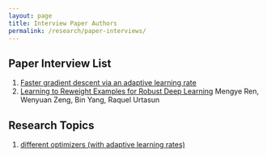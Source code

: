 ```yaml
---
layout: page
title: Interview Paper Authors
permalink: /research/paper-interviews/
---
```


## Paper Interview List

1. [Faster gradient descent via an adaptive learning rate](http://www.cs.toronto.edu/~mravox/p4.pdf)
2. [Learning to Reweight Examples for Robust Deep Learning](https://arxiv.org/pdf/1803.09050.pdf)
Mengye Ren, Wenyuan Zeng, Bin Yang, Raquel Urtasun 

## Research Topics

1. [different optimizers (with adaptive learning rates)](http://ruder.io/optimizing-gradient-descent/index.html#momentum)
